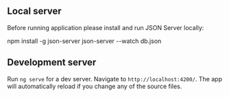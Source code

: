 ## Local server

Before running application please install and run JSON Server locally:

  npm install -g json-server
  json-server --watch db.json


## Development server

Run `ng serve` for a dev server. Navigate to `http://localhost:4200/`. The app will automatically reload if you change any of the source files.

